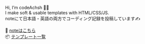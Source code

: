Hi, I’m codeAchsh 👩‍💻  
I make soft & usable templates with HTML/CSS/JS.  
noteにて日本語・英語の両方でコーディング記録を投稿しています✍️

📝 [noteはこちら](https://note.com/chill_2525)  
📦 [テンプレート一覧](https://codeachsh.github.io/All-template-Japanese-/)
